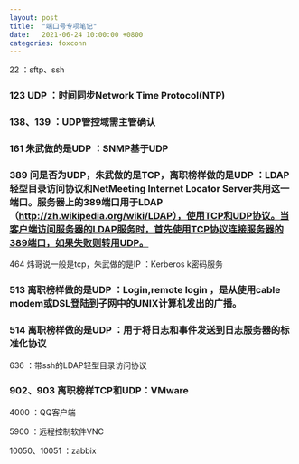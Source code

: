 ```yaml
---
layout: post
title:  "端口号专项笔记"
date:   2021-06-24 10:00:00 +0800
categories: foxconn
---
```




22 ：sftp、ssh

### 123 UDP ：时间同步Network Time Protocol(NTP)

### 138、139 ：UDP管控域需主管确认

### 161 朱武做的是UDP ：SNMP基于UDP

### 389 问是否为UDP，朱武做的是TCP，离职榜样做的是UDP ：LDAP轻型目录访问协议和NetMeeting Internet Locator Server共用这一端口。服务器上的389端口用于LDAP（http://zh.wikipedia.org/wiki/LDAP），使用TCP和UDP协议。当客户端访问服务器的LDAP服务时，首先使用TCP协议连接服务器的389端口，如果失败则转用UDP。

464 炜哥说一般是tcp，朱武做的是IP ：Kerberos k密码服务

### 513 离职榜样做的是UDP ：Login,remote login ，是从使用cable modem或DSL登陆到子网中的UNIX计算机发出的广播。

### 514 离职榜样做的是UDP ：用于将日志和事件发送到日志服务器的标准化协议

636 ：带ssh的LDAP轻型目录访问协议

### 902、903 离职榜样TCP和UDP：VMware

4000 ：QQ客户端

5900 ：远程控制软件VNC

10050、10051 ：zabbix
